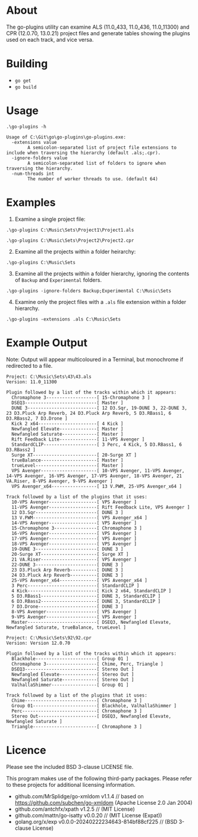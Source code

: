 # About

The go-plugins utility can examine ALS (11.0_433, 11.0_436, 11.0_11300) and CPR (12.0.70, 13.0.21) project files and generate tables showing the plugins used on each track, and vice versa.

# Building

* ```go get```
* ```go build```

# Usage

```
.\go-plugins -h

Usage of C:\Git\go\go-plugins\go-plugins.exe:
  -extensions value
        A semicolon-separated list of project file extensions to include when traversing the hierarchy (default .als;.cpr).
  -ignore-folders value
        A semicolon-separated list of folders to ignore when traversing the hierarchy.
  -num-threads int
        The number of worker threads to use. (default 64)
```

# Examples

1. Examine a single project file:

```
.\go-plugins C:\Music\Sets\Project1\Project1.als
```
```
.\go-plugins C:\Music\Sets\Project2\Project2.cpr
```

2. Examine all the projects within a folder heirarchy:

```
.\go-plugins C:\Music\Sets
```

3. Examine all the projects within a folder hierarchy, ignoring the contents of ```Backup``` and ```Experimental``` folders.

```
.\go-plugins -ignore-folders Backup;Experimental C:\Music\Sets
```

4. Examine only the project files with a ```.als``` file extension within a folder hierarchy.

```
.\go-plugins -extensions .als C:\Music\Sets
```

# Example Output

Note: Output will appear multicoloured in a Terminal, but monochrome if redirected to a file.

```
Project: C:\Music\Sets\43\43.als
Version: 11.0_11300

Plugin followed by a list of the tracks within which it appears:
  Chromaphone 3‐‐‐‐‐‐‐‐‐‐‐‐‐‐‐‐‐‐‐[ 15-Chromaphone 3 ]
  DSEQ3‐‐‐‐‐‐‐‐‐‐‐‐‐‐‐‐‐‐‐‐‐‐‐‐‐‐‐[ Master ]
  DUNE 3‐‐‐‐‐‐‐‐‐‐‐‐‐‐‐‐‐‐‐‐‐‐‐‐‐‐[ 12 D3.Sqr, 19-DUNE 3, 22-DUNE 3, 23 D3.Pluck Arp Reverb, 24 D3.Pluck Arp Reverb, 5 D3.RBass1, 6 D3.RBass2, 7 D3.Drone ]
  Kick 2 x64‐‐‐‐‐‐‐‐‐‐‐‐‐‐‐‐‐‐‐‐‐‐[ 4 Kick ]
  Newfangled Elevate‐‐‐‐‐‐‐‐‐‐‐‐‐‐[ Master ]
  Newfangled Saturate‐‐‐‐‐‐‐‐‐‐‐‐‐[ Master ]
  Rift Feedback Lite‐‐‐‐‐‐‐‐‐‐‐‐‐‐[ 11-VPS Avenger ]
  StandardCLIP‐‐‐‐‐‐‐‐‐‐‐‐‐‐‐‐‐‐‐‐[ 3 Perc, 4 Kick, 5 D3.RBass1, 6 D3.RBass2 ]
  Surge XT‐‐‐‐‐‐‐‐‐‐‐‐‐‐‐‐‐‐‐‐‐‐‐‐[ 20-Surge XT ]
  trueBalance‐‐‐‐‐‐‐‐‐‐‐‐‐‐‐‐‐‐‐‐‐[ Master ]
  trueLevel‐‐‐‐‐‐‐‐‐‐‐‐‐‐‐‐‐‐‐‐‐‐‐[ Master ]
  VPS Avenger‐‐‐‐‐‐‐‐‐‐‐‐‐‐‐‐‐‐‐‐‐[ 10-VPS Avenger, 11-VPS Avenger, 14-VPS Avenger, 16-VPS Avenger, 17-VPS Avenger, 18-VPS Avenger, 21 VA.Riser, 8-VPS Avenger, 9-VPS Avenger ]
  VPS Avenger_x64‐‐‐‐‐‐‐‐‐‐‐‐‐‐‐‐‐[ 13 V.PWM, 25-VPS Avenger_x64 ]

Track followed by a list of the plugins that it uses:
  10-VPS Avenger‐‐‐‐‐‐‐‐‐‐‐‐‐‐‐‐‐‐[ VPS Avenger ]
  11-VPS Avenger‐‐‐‐‐‐‐‐‐‐‐‐‐‐‐‐‐‐[ Rift Feedback Lite, VPS Avenger ]
  12 D3.Sqr‐‐‐‐‐‐‐‐‐‐‐‐‐‐‐‐‐‐‐‐‐‐‐[ DUNE 3 ]
  13 V.PWM‐‐‐‐‐‐‐‐‐‐‐‐‐‐‐‐‐‐‐‐‐‐‐‐[ VPS Avenger_x64 ]
  14-VPS Avenger‐‐‐‐‐‐‐‐‐‐‐‐‐‐‐‐‐‐[ VPS Avenger ]
  15-Chromaphone 3‐‐‐‐‐‐‐‐‐‐‐‐‐‐‐‐[ Chromaphone 3 ]
  16-VPS Avenger‐‐‐‐‐‐‐‐‐‐‐‐‐‐‐‐‐‐[ VPS Avenger ]
  17-VPS Avenger‐‐‐‐‐‐‐‐‐‐‐‐‐‐‐‐‐‐[ VPS Avenger ]
  18-VPS Avenger‐‐‐‐‐‐‐‐‐‐‐‐‐‐‐‐‐‐[ VPS Avenger ]
  19-DUNE 3‐‐‐‐‐‐‐‐‐‐‐‐‐‐‐‐‐‐‐‐‐‐‐[ DUNE 3 ]
  20-Surge XT‐‐‐‐‐‐‐‐‐‐‐‐‐‐‐‐‐‐‐‐‐[ Surge XT ]
  21 VA.Riser‐‐‐‐‐‐‐‐‐‐‐‐‐‐‐‐‐‐‐‐‐[ VPS Avenger ]
  22-DUNE 3‐‐‐‐‐‐‐‐‐‐‐‐‐‐‐‐‐‐‐‐‐‐‐[ DUNE 3 ]
  23 D3.Pluck Arp Reverb‐‐‐‐‐‐‐‐‐‐[ DUNE 3 ]
  24 D3.Pluck Arp Reverb‐‐‐‐‐‐‐‐‐‐[ DUNE 3 ]
  25-VPS Avenger_x64‐‐‐‐‐‐‐‐‐‐‐‐‐‐[ VPS Avenger_x64 ]
  3 Perc‐‐‐‐‐‐‐‐‐‐‐‐‐‐‐‐‐‐‐‐‐‐‐‐‐‐[ StandardCLIP ]
  4 Kick‐‐‐‐‐‐‐‐‐‐‐‐‐‐‐‐‐‐‐‐‐‐‐‐‐‐[ Kick 2 x64, StandardCLIP ]
  5 D3.RBass1‐‐‐‐‐‐‐‐‐‐‐‐‐‐‐‐‐‐‐‐‐[ DUNE 3, StandardCLIP ]
  6 D3.RBass2‐‐‐‐‐‐‐‐‐‐‐‐‐‐‐‐‐‐‐‐‐[ DUNE 3, StandardCLIP ]
  7 D3.Drone‐‐‐‐‐‐‐‐‐‐‐‐‐‐‐‐‐‐‐‐‐‐[ DUNE 3 ]
  8-VPS Avenger‐‐‐‐‐‐‐‐‐‐‐‐‐‐‐‐‐‐‐[ VPS Avenger ]
  9-VPS Avenger‐‐‐‐‐‐‐‐‐‐‐‐‐‐‐‐‐‐‐[ VPS Avenger ]
  Master‐‐‐‐‐‐‐‐‐‐‐‐‐‐‐‐‐‐‐‐‐‐‐‐‐‐[ DSEQ3, Newfangled Elevate, Newfangled Saturate, trueBalance, trueLevel ]

Project: C:\Music\Sets\92\92.cpr
Version: Version 12.0.70

Plugin followed by a list of the tracks within which it appears:
  Blackhole‐‐‐‐‐‐‐‐‐‐‐‐‐‐‐‐‐‐‐‐‐‐‐[ Group 01 ]
  Chromaphone 3‐‐‐‐‐‐‐‐‐‐‐‐‐‐‐‐‐‐‐[ Chime, Perc, Triangle ]
  DSEQ3‐‐‐‐‐‐‐‐‐‐‐‐‐‐‐‐‐‐‐‐‐‐‐‐‐‐‐[ Stereo Out ]
  Newfangled Elevate‐‐‐‐‐‐‐‐‐‐‐‐‐‐[ Stereo Out ]
  Newfangled Saturate‐‐‐‐‐‐‐‐‐‐‐‐‐[ Stereo Out ]
  ValhallaShimmer‐‐‐‐‐‐‐‐‐‐‐‐‐‐‐‐‐[ Group 01 ]

Track followed by a list of the plugins that it uses:
  Chime‐‐‐‐‐‐‐‐‐‐‐‐‐‐‐‐‐‐‐‐‐‐‐‐‐‐‐[ Chromaphone 3 ]
  Group 01‐‐‐‐‐‐‐‐‐‐‐‐‐‐‐‐‐‐‐‐‐‐‐‐[ Blackhole, ValhallaShimmer ]
  Perc‐‐‐‐‐‐‐‐‐‐‐‐‐‐‐‐‐‐‐‐‐‐‐‐‐‐‐‐[ Chromaphone 3 ]
  Stereo Out‐‐‐‐‐‐‐‐‐‐‐‐‐‐‐‐‐‐‐‐‐‐[ DSEQ3, Newfangled Elevate, Newfangled Saturate ]
  Triangle‐‐‐‐‐‐‐‐‐‐‐‐‐‐‐‐‐‐‐‐‐‐‐‐[ Chromaphone 3 ]

```

# Licence

Please see the included BSD 3-clause LICENSE file.

This program makes use of the following third-party packages. Please refer to these projects for additional licensing information.

* github.com/MrSplidge/go-xmldom v1.1.4 // based on https://github.com/subchen/go-xmldom (Apache License 2.0 Jan 2004)
* github.com/antchfx/xpath v1.2.5 // (MIT License)
* github.com/mattn/go-isatty v0.0.20 // (MIT License (Expat))
* golang.org/x/exp v0.0.0-20240222234643-814bf88cf225 // (BSD 3-clause License)